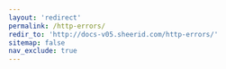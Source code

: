 ```yaml
---
layout: 'redirect'
permalink: /http-errors/
redir_to: 'http://docs-v05.sheerid.com/http-errors/'
sitemap: false
nav_exclude: true
---
```

